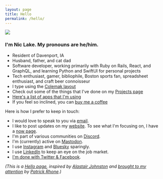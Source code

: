 ```yaml
---
layout: page
title: Hello
permalink: /hello/
---
```


<img class="photo photo-right" src="/images/its-me-hi.png" />

### I'm Nic Lake. My pronouns are he/him.

- Resident of Davenport, IA
- Husband, father, and cat dad
- Software developer, working primarily with Ruby on Rails, React, and GraphQL, and learning Python and SwiftUI for personal projects
- Tech enthusiast, gamer, bibliophile, Boston sports fan, spreadsheet enthusiast, and craft beer connoisseur
- I type using the [Colemak layout](https://niclake.me/colemak)
- Check out some of the things that I've done on my [Projects page](/projects)
- [Here's a list of apps that I'm using](/app-defaults.md)
- If you feel so inclined, you can [buy me a coffee](https://ko-fi.com/niclake)

Here is how I prefer to keep in touch:

- I would love to speak to you via [email](mailto:niclake13@gmail.com).
- I like to post updates on my [website](https://niclake.me). To see what I'm focusing on, I have a [now page](https://niclake.me/now).
- I'm part of various communities on [Discord](http://discordapp.com/users/147383526323388416).
- I'm (currently) active on [Mastodon](https://mastodon.social/@niclake).
- I use [Instagram](http://instagram.com/niclake) and [Bluesky](https://bsky.app/profile/niclake.bsky.social) sparingly.
- I use [LinkedIn](https://www.linkedin.com/in/niclake/) to keep an eye on the job market.
- [I'm done with Twitter & Facebook](https://niclake.me/fuck-social-media/).

*(This is a [Hello page](https://alastairjohnston.com/introducing-hello-pages/), inspired by [Alastair Johnston](https://alastairjohnston.com) and [brought to my attention](https://www.patrickrhone.net/11911-2/) by [Patrick Rhone](https://www.patrickrhone.net).)*
